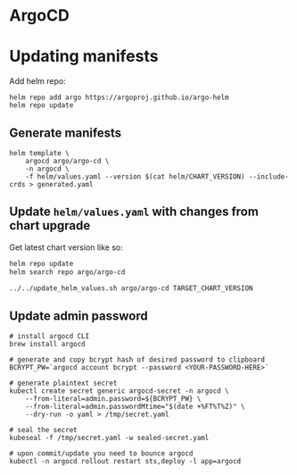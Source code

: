 # ArgoCD

# Updating manifests

Add helm repo:
```
helm repo add argo https://argoproj.github.io/argo-helm
helm repo update
```

## Generate manifests

```
helm template \
    argocd argo/argo-cd \
    -n argocd \
    -f helm/values.yaml --version $(cat helm/CHART_VERSION) --include-crds > generated.yaml
```

## Update `helm/values.yaml` with changes from chart upgrade

Get latest chart version like so:
```bash
helm repo update
helm search repo argo/argo-cd
```

```bash
../../update_helm_values.sh argo/argo-cd TARGET_CHART_VERSION
```

## Update admin password

```
# install argocd CLI
brew install argocd

# generate and copy bcrypt hash of desired password to clipboard
BCRYPT_PW=`argocd account bcrypt --password <YOUR-PASSWORD-HERE>`

# generate plaintext secret
kubectl create secret generic argocd-secret -n argocd \
    --from-literal=admin.password=${BCRYPT_PW} \
    --from-literal=admin.passwordMtime="$(date +%FT%T%Z)" \
    --dry-run -o yaml > /tmp/secret.yaml

# seal the secret
kubeseal -f /tmp/secret.yaml -w sealed-secret.yaml

# upon commit/update you need to bounce argocd
kubectl -n argocd rollout restart sts,deploy -l app=argocd
```
